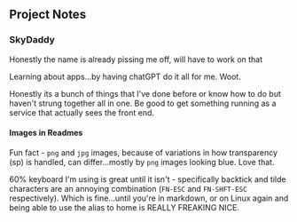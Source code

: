 ## Project Notes

### SkyDaddy

Honestly the name is already pissing me off, will have to work on that

Learning about apps...by having chatGPT do it all for me. Woot. 

Honestly its a bunch of things that I've done before or know how to do but haven't strung together all in one. Be good to get something running as a service that actually sees the front end. 

#### Images in Readmes

Fun fact - ```png``` and ```jpg``` images, because of variations in how transparency (sp) is handled, can differ...mostly by ```png``` images looking blue. Love that. 

60% keyboard I'm using is great until it isn't - specifically backtick and tilde characters are an annoying combination (```FN-ESC``` and ```FN-SHFT-ESC``` respectively). Which is fine...until you're in markdown, or on Linux again and being able to use the alias to home is REALLY FREAKING NICE.  